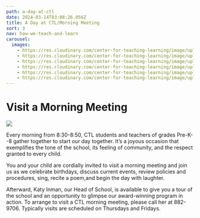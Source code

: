 ```yaml
---
path: a-day-at-ctl
date: 2024-03-14T03:08:26.056Z
title: A Day at CTL/Morning Meeting
sort: 3
nav: how-we-teach-and-learn
carousel:
  images:
    - https://res.cloudinary.com/center-for-teaching-learning/image/upload/v1665750442/unnamed-27_mzkihi.jpg
    - https://res.cloudinary.com/center-for-teaching-learning/image/upload/v1665750443/unnamed-129_q3phlw.jpg
    - https://res.cloudinary.com/center-for-teaching-learning/image/upload/v1665750441/unnamed-50_wmyvre.jpg
    - https://res.cloudinary.com/center-for-teaching-learning/image/upload/v1665750440/unnamed-25_yci7vn.jpg
    - https://res.cloudinary.com/center-for-teaching-learning/image/upload/v1665750440/unnamed-5_g7npgq.jpg
    - https://res.cloudinary.com/center-for-teaching-learning/image/upload/v1665750442/unnamed-107_pr79tb.jpg
---
```

# Visit a Morning Meeting

![](https://res.cloudinary.com/center-for-teaching-learning/image/upload/v1710385519/school.1080.37_rq7fgb_weebln.jpg)

Every morning from 8:30-8:50, CTL students and teachers of grades Pre-K--8 gather together to start our day together. It’s a joyous occasion that exemplifies the tone of the school, its feeling of community, and the respect granted to every child.

You and your child are cordially invited to visit a morning meeting and join us as we celebrate birthdays, discuss current events, review policies and procedures, sing, recite a poem,and begin the day with laughter.

Afterward, Katy Inman, our Head of School, is available to give you a tour of the school and an opportunity to glimpse our award-winning program in action. To arrange to visit a CTL morning meeting, please call her at 882-9706. Typically visits are scheduled on Thursdays and Fridays.